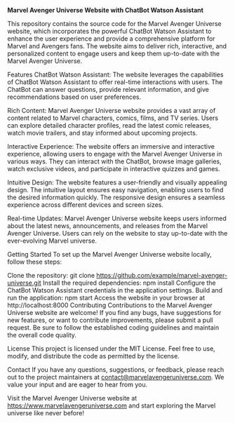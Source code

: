 **Marvel Avenger Universe Website with ChatBot Watson Assistant**


This repository contains the source code for the Marvel Avenger Universe website, which incorporates the powerful ChatBot Watson Assistant to enhance the user experience and provide a comprehensive platform for Marvel and Avengers fans. The website aims to deliver rich, interactive, and personalized content to engage users and keep them up-to-date with the Marvel Avenger Universe.

Features
ChatBot Watson Assistant: The website leverages the capabilities of ChatBot Watson Assistant to offer real-time interactions with users. The ChatBot can answer questions, provide relevant information, and give recommendations based on user preferences.

Rich Content: Marvel Avenger Universe website provides a vast array of content related to Marvel characters, comics, films, and TV series. Users can explore detailed character profiles, read the latest comic releases, watch movie trailers, and stay informed about upcoming projects.

Interactive Experience: The website offers an immersive and interactive experience, allowing users to engage with the Marvel Avenger Universe in various ways. They can interact with the ChatBot, browse image galleries, watch exclusive videos, and participate in interactive quizzes and games.

Intuitive Design: The website features a user-friendly and visually appealing design. The intuitive layout ensures easy navigation, enabling users to find the desired information quickly. The responsive design ensures a seamless experience across different devices and screen sizes.

Real-time Updates: Marvel Avenger Universe website keeps users informed about the latest news, announcements, and releases from the Marvel Avenger Universe. Users can rely on the website to stay up-to-date with the ever-evolving Marvel universe.

Getting Started
To set up the Marvel Avenger Universe website locally, follow these steps:

Clone the repository: git clone https://github.com/example/marvel-avenger-universe.git
Install the required dependencies: npm install
Configure the ChatBot Watson Assistant credentials in the application settings.
Build and run the application: npm start
Access the website in your browser at http://localhost:8000
Contributing
Contributions to the Marvel Avenger Universe website are welcome! If you find any bugs, have suggestions for new features, or want to contribute improvements, please submit a pull request. Be sure to follow the established coding guidelines and maintain the overall code quality.

License
This project is licensed under the MIT License. Feel free to use, modify, and distribute the code as permitted by the license.

Contact
If you have any questions, suggestions, or feedback, please reach out to the project maintainers at contact@marvelavengeruniverse.com. We value your input and are eager to hear from you.

Visit the Marvel Avenger Universe website at https://www.marvelavengeruniverse.com and start exploring the Marvel universe like never before!





